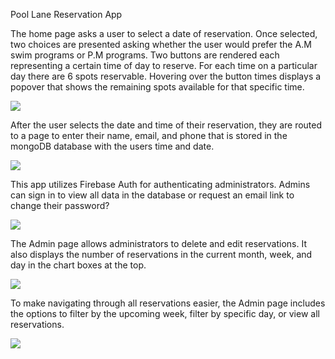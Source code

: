 Pool Lane Reservation App

The home page asks a user to select a date of reservation. Once selected, two choices are presented asking whether the user would prefer the A.M swim programs or P.M programs. Two buttons are rendered each representing a certain time of day to reserve. For each time on a particular day there are 6 spots reservable. Hovering over the button times displays a popover that shows the remaining spots available for that specific time.

![](home.gif)


After the user selects the date and time of their reservation, they are routed to a page to enter their name, email, and phone that is stored in the mongoDB database with the users time and date.

![](reserve.gif)

This app utilizes Firebase Auth for authenticating administrators. Admins can sign in to view all data in the database or request an email link to change their password?

![](signIn.gif)

The Admin page allows administrators to delete and edit reservations. It also displays the number of reservations in the current month, week, and day in the chart boxes at the top.

![](admin1.gif)

To make navigating through all reservations easier, the Admin page includes the options to filter by the upcoming week, filter by specific day, or view all reservations.

![](filter.gif)

